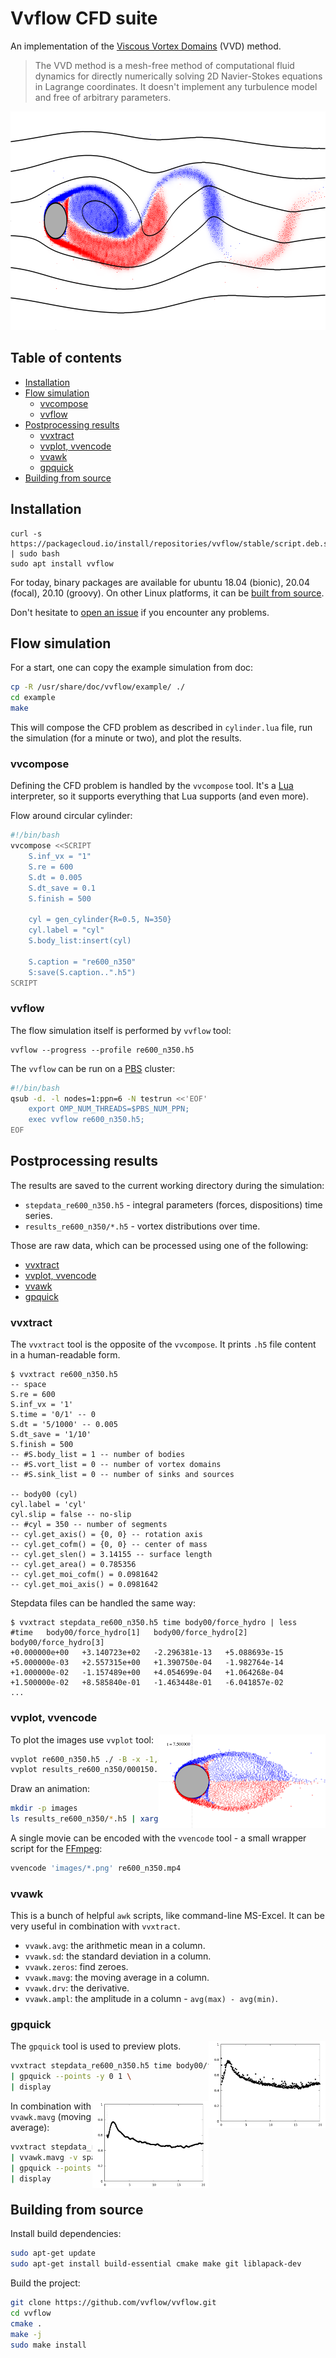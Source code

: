 # Vvflow CFD suite

[vvd-wiki]: https://en.wikipedia.org/wiki/Viscous_vortex_domains_method
[pbs-wiki]: https://en.wikipedia.org/wiki/Portable_Batch_System
[issue]: https://github.com/vvflow/vvflow/issues/new
[lua]: https://learnxinyminutes.com/docs/lua/
[awk]: https://man7.org/linux/man-pages/man1/awk.1p.html
[ffmpeg]: https://ffmpeg.org/about.html

An implementation of the [Viscous Vortex Domains][vvd-wiki] (VVD) method.

> The VVD method is a mesh-free method of computational fluid dynamics
> for directly numerically solving 2D Navier-Stokes equations in Lagrange
> coordinates. It doesn't implement any turbulence model and free of
> arbitrary parameters.

<p align="center">
    <img src="readme-pics/example.png" height="350px">
</p>

## Table of contents

* [Installation](#installation)
* [Flow simulation](#flow-simulation)
    * [vvcompose](#vvcompose)
    * [vvflow](#vvflow)
* [Postprocessing results](#postprocessing-results)
    * [vvxtract](#vvxtract)
    * [vvplot, vvencode](#vvplot-vvencode)
    * [vvawk](#vvawk)
    * [gpquick](#gpquick)
* [Building from source](#building-from-source)

## Installation

```
curl -s https://packagecloud.io/install/repositories/vvflow/stable/script.deb.sh | sudo bash
sudo apt install vvflow
```

For today, binary packages are available for ubuntu 18.04 (bionic),
20.04 (focal), 20.10 (groovy). On other Linux platforms, it can be
[built from source](#building-from-source).

Don't hesitate to [open an issue][issue] if you encounter any problems.

## Flow simulation

For a start, one can copy the example simulation from doc:

```bash
cp -R /usr/share/doc/vvflow/example/ ./
cd example
make
```

This will compose the CFD problem as described in `cylinder.lua` file,
run the simulation (for a minute or two), and plot the results.

### vvcompose

Defining the CFD problem is handled by the `vvcompose` tool. It's a
[Lua][lua] interpreter, so it supports everything that Lua supports
(and even more).

Flow around circular cylinder:

```bash
#!/bin/bash
vvcompose <<SCRIPT
    S.inf_vx = "1"
    S.re = 600
    S.dt = 0.005
    S.dt_save = 0.1
    S.finish = 500

    cyl = gen_cylinder{R=0.5, N=350}
    cyl.label = "cyl"
    S.body_list:insert(cyl)

    S.caption = "re600_n350"
    S:save(S.caption..".h5")
SCRIPT
```

### vvflow

The flow simulation itself is performed by `vvflow` tool:

```
vvflow --progress --profile re600_n350.h5
```

The `vvflow` can be run on a [PBS][pbs-wiki] cluster:

```bash
#!/bin/bash
qsub -d. -l nodes=1:ppn=6 -N testrun <<'EOF'
    export OMP_NUM_THREADS=$PBS_NUM_PPN;
    exec vvflow re600_n350.h5;
EOF
```

## Postprocessing results

The results are saved to the current working directory during the simulation:
* `stepdata_re600_n350.h5` - integral parameters (forces, dispositions) time series.
* `results_re600_n350/*.h5` - vortex distributions over time.

Those are raw data, which can be processed using one of the following:
* [vvxtract](#vvxtract)
* [vvplot, vvencode](#vvplot-vvencode)
* [vvawk](#vvawk)
* [gpquick](#gpquick)

### vvxtract

The `vvxtract` tool is the opposite of the `vvcompose`.
It prints `.h5` file content in a human-readable form.

```console
$ vvxtract re600_n350.h5
-- space
S.re = 600
S.inf_vx = '1'
S.time = '0/1' -- 0
S.dt = '5/1000' -- 0.005
S.dt_save = '1/10'
S.finish = 500
-- #S.body_list = 1 -- number of bodies
-- #S.vort_list = 0 -- number of vortex domains
-- #S.sink_list = 0 -- number of sinks and sources

-- body00 (cyl)
cyl.label = 'cyl'
cyl.slip = false -- no-slip
-- #cyl = 350 -- number of segments
-- cyl.get_axis() = {0, 0} -- rotation axis
-- cyl.get_cofm() = {0, 0} -- center of mass
-- cyl.get_slen() = 3.14155 -- surface length
-- cyl.get_area() = 0.785356
-- cyl.get_moi_cofm() = 0.0981642
-- cyl.get_moi_axis() = 0.0981642
```

Stepdata files can be handled the same way:

```console
$ vvxtract stepdata_re600_n350.h5 time body00/force_hydro | less
#time   body00/force_hydro[1]   body00/force_hydro[2]   body00/force_hydro[3]
+0.000000e+00   +3.140723e+02   -2.296381e-13   +5.088693e-15
+5.000000e-03   +2.557315e+00   +1.390750e-04   -1.982764e-14
+1.000000e-02   -1.157489e+00   +4.054699e-04   +1.064268e-04
+1.500000e-02   +8.585840e-01   -1.463448e-01   -6.041857e-02
...
```

### vvplot, vvencode

<img align="right" height="150px" src="readme-pics/000150.png">

To plot the images use `vvplot` tool:

```bash
vvplot re600_n350.h5 ./ -B -x -1,4
vvplot results_re600_n350/000150.h5 ./ -B --V 10 -x -1,4
```

Draw an animation:

```bash
mkdir -p images
ls results_re600_n350/*.h5 | xargs -I{} vvplot {} ./images -BV -x -2,20
```

A single movie can be encoded with the `vvencode` tool - a small
wrapper script for the [FFmpeg][ffmpeg]:

```bash
vvencode 'images/*.png' re600_n350.mp4
```

### vvawk

This is a bunch of helpful `awk` scripts, like command-line MS-Excel.
It can be very useful in combination with `vvxtract`.

 - `vvawk.avg`: the arithmetic mean in a column.
 - `vvawk.sd`: the standard deviation in a column.
 - `vvawk.zeros`: find zeroes.
 - `vvawk.mavg`: the moving average in a column.
 - `vvawk.drv`: the derivative.
 - `vvawk.ampl`: the amplitude in a column - `avg(max) - avg(min)`.

### gpquick

<img align="right" height="140px" src="readme-pics/fx_raw.png">

The `gpquick` tool is used to preview plots.

```bash
vvxtract stepdata_re600_n350.h5 time body00/force_hydro \
| gpquick --points -y 0 1 \
| display

```

<img align="right" height="140px" src="readme-pics/fx_mavg.png">

In combination with `vvawk.mavg` (moving average):

```bash
vvxtract stepdata_re600_n350.h5 time body00/force_hydro \
| vvawk.mavg -v span=10 - \
| gpquick --points -y 0 1 \
| display
```

## Building from source

Install build dependencies:

```bash
sudo apt-get update
sudo apt-get install build-essential cmake make git liblapack-dev
```

Build the project:

```bash
git clone https://github.com/vvflow/vvflow.git
cd vvflow
cmake .
make -j
sudo make install
```
